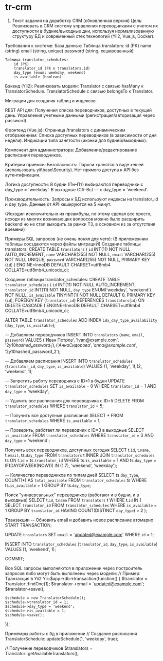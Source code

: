 # tr-crm

1. Текст задания на доработку CRM (обновленная версия)
   Цель:
   Реализовать в CRM систему управления переводчиками с учетом их доступности в будние/выходные дни, используя нормализованную структуру БД и современный стек технологий (Yii2, Vue.js, Docker).

Требования к системе:
База данных:
    Таблица translators:
        id (PK)
        name (string)
        email (string, unique)
        password (string, хешированный)
    
    Таблица translator_schedules:
        id (PK)
        translator_id (FK к translators.id)
        day_type (enum: weekday, weekend)
        is_available (boolean)

Бэкенд (Yii2):
    Реализовать модели:
        Translator с связью hasMany к TranslatorSchedule.
        TranslatorSchedule с связью belongsTo к Translator.

Миграции для создания таблиц и индексов.

REST API для:
    Получения списка переводчиков, доступных в текущий день.
    Управления учетными данными (регистрация/авторизация через password).

Фронтенд (Vue.js):
    Страница /translators с динамическим отображением:
        Списка доступных переводчиков (в зависимости от дня недели).
    Индикации типа занятости (иконки для будней/выходных).

Компонент для администратора:
    Добавление/редактирование расписания переводчиков.

Критерии приемки:
    Безопасность:
        Пароли хранятся в виде хешей (использовать yii\base\Security).
        Нет прямого доступа к API без аутентификации.

Логика доступности:
    В будни (Пн–Пт) выбираются переводчики с day_type = 'weekday'.
    В выходные (Сб–Вс) — с day_type = 'weekend'.

Производительность:
    Запросы к БД используют индексы на translator_id и day_type.
    Данные от API кешируются на 5 минут.

(Исходил исключительно из преамбулы, по этому сделал все просто, исходя из многих возникающих вопросов можно было 
расширить backend но не стал выходить за рамки ТЗ, в основном из за отсутствия времени)

Примеры SQL запросов (не очень понял для чего):
(В приложежнии таблицы сосздаются через файлы миграциЙ)
Создание таблицы translators:
CREATE TABLE `translators` (
`id` INT(11) NOT NULL AUTO_INCREMENT,
`name` VARCHAR(255) NOT NULL,
`email` VARCHAR(255) NOT NULL UNIQUE,
`password` VARCHAR(255) NOT NULL,
PRIMARY KEY (`id`)
) ENGINE=InnoDB DEFAULT CHARSET=utf8mb4 COLLATE=utf8mb4_unicode_ci;

Создание таблицы translator_schedules:
CREATE TABLE `translator_schedules` (
`id` INT(11) NOT NULL AUTO_INCREMENT,
`translator_id` INT(11) NOT NULL,
`day_type` ENUM('weekday', 'weekend') NOT NULL,
`is_available` TINYINT(1) NOT NULL DEFAULT 0,
PRIMARY KEY (`id`),
FOREIGN KEY (`translator_id`)
REFERENCES `translators`(`id`)
ON DELETE CASCADE
) ENGINE=InnoDB DEFAULT CHARSET=utf8mb4 COLLATE=utf8mb4_unicode_ci;

ALTER TABLE `translator_schedules`
ADD INDEX `idx_day_type_availability` (`day_type`, `is_available`);

-- Добавляем переводчиков
INSERT INTO `translators` (`name`, `email`, `password`)
VALUES
('Иван Петров', 'ivan@example.com', '$2y$10$hashed_password_1'),
('Анна Сидорова', 'anna@example.com', '$2y$10$hashed_password_2');

-- Добавляем расписания
INSERT INTO `translator_schedules` (`translator_id`, `day_type`, `is_available`)
VALUES (1, 'weekday', 1),(2, 'weekend', 1);

-- Запретить работу переводчика с ID=1 в будни
UPDATE `translator_schedules`
SET `is_available` = 0
WHERE
`translator_id` = 1
AND `day_type` = 'weekday';

-- Удалить все расписания для переводчика с ID=5
DELETE FROM `translator_schedules`
WHERE `translator_id` = 5;

-- Получить все доступные расписания
SELECT *
FROM `translator_schedules`
WHERE `is_available` = 1;

-- Проверить, работает ли переводчик с ID=3 в выходные
SELECT `is_available`
FROM `translator_schedules`
WHERE
`translator_id` = 3
AND `day_type` = 'weekend';

Получить всех переводчиков, доступных сегодня
SELECT
t.`id`,
t.`name`,
t.`email`,
ts.`day_type`
FROM `translators` t
INNER JOIN `translator_schedules` ts
ON t.`id` = ts.`translator_id`
WHERE
ts.`is_available` = 1
AND ts.`day_type` = IF(DAYOFWEEK(NOW()) IN (1,7), 'weekend', 'weekday');

-- Количество переводчиков по типам дней
SELECT
ts.`day_type`,
COUNT(*) AS `total_available`
FROM `translator_schedules` ts
WHERE ts.`is_available` = 1
GROUP BY ts.`day_type`;

Поиск "универсальных" переводчиков (работают и в будни, и в выходные)
SELECT
t.`id`,
t.`name`
FROM `translators` t
WHERE t.`id` IN (
SELECT `translator_id`
FROM `translator_schedules`
WHERE `is_available` = 1
GROUP BY `translator_id`
HAVING COUNT(DISTINCT `day_type`) = 2
);

Транзакции
-- Обновить email и добавить новое расписание атомарно
START TRANSACTION;

UPDATE `translators`
SET `email` = 'updated@example.com'
WHERE `id` = 1;

INSERT INTO `translator_schedules` (`translator_id`, `day_type`, `is_available`)
VALUES (1, 'weekend', 1);

COMMIT;

Все SQL запросы выполняются в приложении через построитель запросов
либо могут быть выполнены через модели:
// Пример: Транзакция в Yii2
Yii::$app->db->transaction(function() {
$translator = Translator::findOne(1);
$translator->email = 'updated@example.com';
$translator->save();

    $schedule = new TranslatorSchedule();
    $schedule->translator_id = 1;
    $schedule->day_type = 'weekend';
    $schedule->is_available = 1;
    $schedule->save();
});

Примемры работы с бд в приложении
// Создание расписания
TranslatorSchedule::updateSchedule(1, 'weekday', true);

// Получение переводчиков
$translators = Translator::getAvailableTranslators();


